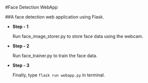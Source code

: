 #Face Detection WebApp 

##A face detection web application using Flask.

* **Step - 1** 

    Run face_image_storer.py to store face data using the webcam.


* **Step - 2**

    Run face_trainer.py to train the face data.


* **Step - 3**

    Finally, type `flask run webapp.py` in terminal.